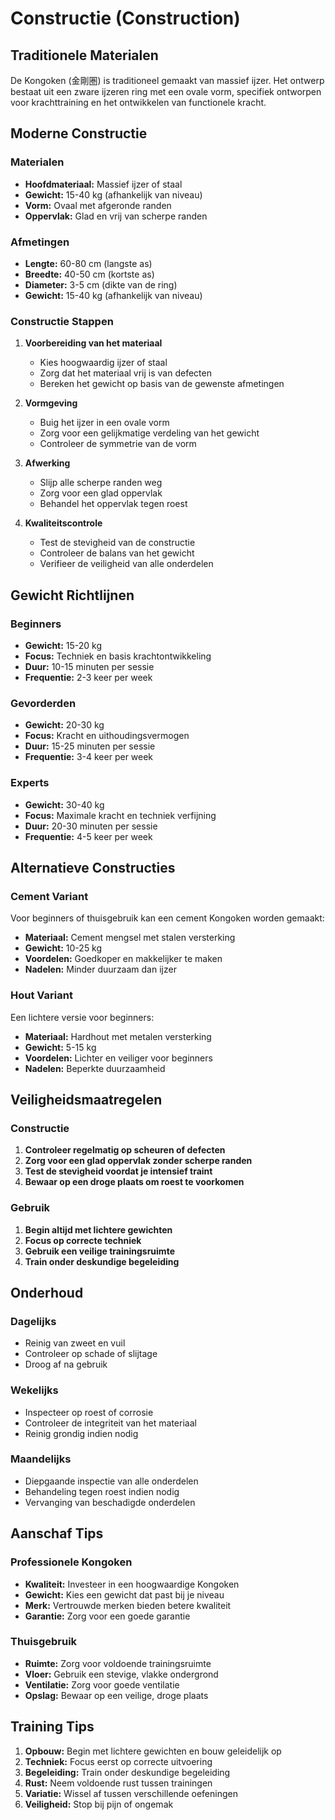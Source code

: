 # Constructie (Construction)

## Traditionele Materialen

De Kongoken (金剛圏) is traditioneel gemaakt van massief ijzer. Het ontwerp bestaat uit een zware ijzeren ring met een ovale vorm, specifiek ontworpen voor krachttraining en het ontwikkelen van functionele kracht.

## Moderne Constructie

### Materialen
- **Hoofdmateriaal:** Massief ijzer of staal
- **Gewicht:** 15-40 kg (afhankelijk van niveau)
- **Vorm:** Ovaal met afgeronde randen
- **Oppervlak:** Glad en vrij van scherpe randen

### Afmetingen
- **Lengte:** 60-80 cm (langste as)
- **Breedte:** 40-50 cm (kortste as)
- **Diameter:** 3-5 cm (dikte van de ring)
- **Gewicht:** 15-40 kg (afhankelijk van niveau)

### Constructie Stappen

1. **Voorbereiding van het materiaal**
   - Kies hoogwaardig ijzer of staal
   - Zorg dat het materiaal vrij is van defecten
   - Bereken het gewicht op basis van de gewenste afmetingen

2. **Vormgeving**
   - Buig het ijzer in een ovale vorm
   - Zorg voor een gelijkmatige verdeling van het gewicht
   - Controleer de symmetrie van de vorm

3. **Afwerking**
   - Slijp alle scherpe randen weg
   - Zorg voor een glad oppervlak
   - Behandel het oppervlak tegen roest

4. **Kwaliteitscontrole**
   - Test de stevigheid van de constructie
   - Controleer de balans van het gewicht
   - Verifieer de veiligheid van alle onderdelen

## Gewicht Richtlijnen

### Beginners
- **Gewicht:** 15-20 kg
- **Focus:** Techniek en basis krachtontwikkeling
- **Duur:** 10-15 minuten per sessie
- **Frequentie:** 2-3 keer per week

### Gevorderden
- **Gewicht:** 20-30 kg
- **Focus:** Kracht en uithoudingsvermogen
- **Duur:** 15-25 minuten per sessie
- **Frequentie:** 3-4 keer per week

### Experts
- **Gewicht:** 30-40 kg
- **Focus:** Maximale kracht en techniek verfijning
- **Duur:** 20-30 minuten per sessie
- **Frequentie:** 4-5 keer per week

## Alternatieve Constructies

### Cement Variant
Voor beginners of thuisgebruik kan een cement Kongoken worden gemaakt:
- **Materiaal:** Cement mengsel met stalen versterking
- **Gewicht:** 10-25 kg
- **Voordelen:** Goedkoper en makkelijker te maken
- **Nadelen:** Minder duurzaam dan ijzer

### Hout Variant
Een lichtere versie voor beginners:
- **Materiaal:** Hardhout met metalen versterking
- **Gewicht:** 5-15 kg
- **Voordelen:** Lichter en veiliger voor beginners
- **Nadelen:** Beperkte duurzaamheid

## Veiligheidsmaatregelen

### Constructie
1. **Controleer regelmatig op scheuren of defecten**
2. **Zorg voor een glad oppervlak zonder scherpe randen**
3. **Test de stevigheid voordat je intensief traint**
4. **Bewaar op een droge plaats om roest te voorkomen**

### Gebruik
1. **Begin altijd met lichtere gewichten**
2. **Focus op correcte techniek**
3. **Gebruik een veilige trainingsruimte**
4. **Train onder deskundige begeleiding**

## Onderhoud

### Dagelijks
- Reinig van zweet en vuil
- Controleer op schade of slijtage
- Droog af na gebruik

### Wekelijks
- Inspecteer op roest of corrosie
- Controleer de integriteit van het materiaal
- Reinig grondig indien nodig

### Maandelijks
- Diepgaande inspectie van alle onderdelen
- Behandeling tegen roest indien nodig
- Vervanging van beschadigde onderdelen

## Aanschaf Tips

### Professionele Kongoken
- **Kwaliteit:** Investeer in een hoogwaardige Kongoken
- **Gewicht:** Kies een gewicht dat past bij je niveau
- **Merk:** Vertrouwde merken bieden betere kwaliteit
- **Garantie:** Zorg voor een goede garantie

### Thuisgebruik
- **Ruimte:** Zorg voor voldoende trainingsruimte
- **Vloer:** Gebruik een stevige, vlakke ondergrond
- **Ventilatie:** Zorg voor goede ventilatie
- **Opslag:** Bewaar op een veilige, droge plaats

## Training Tips

1. **Opbouw:** Begin met lichtere gewichten en bouw geleidelijk op
2. **Techniek:** Focus eerst op correcte uitvoering
3. **Begeleiding:** Train onder deskundige begeleiding
4. **Rust:** Neem voldoende rust tussen trainingen
5. **Variatie:** Wissel af tussen verschillende oefeningen
6. **Veiligheid:** Stop bij pijn of ongemak 